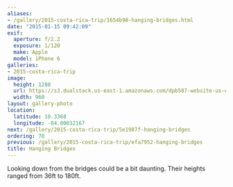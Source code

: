 ```yaml
---
aliases:
- /gallery/2015-costa-rica-trip/1654b98-hanging-bridges.html
date: "2015-01-15 09:42:09"
exif:
  aperture: f/2.2
  exposure: 1/120
  make: Apple
  model: iPhone 6
galleries:
- 2015-costa-rica-trip
image:
  height: 1280
  url: https://s3.dualstack.us-east-1.amazonaws.com/dpb587-website-us-east-1/asset/gallery/2015-costa-rica-trip/1654b98-hanging-bridges~1280.jpg
  width: 960
layout: gallery-photo
location:
  latitude: 10.3368
  longitude: -84.80032167
next: /gallery/2015-costa-rica-trip/5e1987f-hanging-bridges
ordering: 70
previous: /gallery/2015-costa-rica-trip/efa7952-hanging-bridges
title: Hanging Bridges
---
```


Looking down from the bridges could be a bit daunting. Their heights ranged from 36ft to 180ft.
